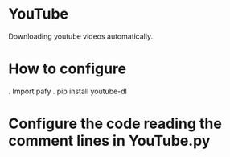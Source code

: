 # YouTube
Downloading youtube videos automatically.

# How to configure
. Import pafy
. pip install youtube-dl

# Configure the code reading the comment lines in YouTube.py
